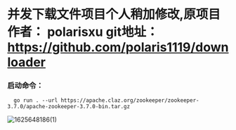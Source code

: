
# 并发下载文件项目个人稍加修改,原项目作者： polarisxu git地址：https://github.com/polaris1119/downloader


### 启动命令：

```
  go run . --url https://apache.claz.org/zookeeper/zookeeper-3.7.0/apache-zookeeper-3.7.0-bin.tar.gz
```

![1625648186(1)](https://user-images.githubusercontent.com/12166137/124730912-57dfff80-df44-11eb-8331-8bb3e67d28a5.jpg)
